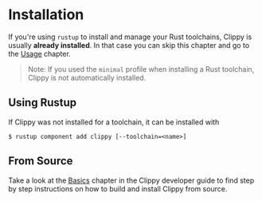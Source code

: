 # Installation

If you're using `rustup` to install and manage your Rust toolchains, Clippy is
usually **already installed**. In that case you can skip this chapter and go to
the [Usage] chapter.

> Note: If you used the `minimal` profile when installing a Rust toolchain,
> Clippy is not automatically installed.

## Using Rustup

If Clippy was not installed for a toolchain, it can be installed with

```
$ rustup component add clippy [--toolchain=<name>]
```

## From Source

Take a look at the [Basics] chapter in the Clippy developer guide to find step
by step instructions on how to build and install Clippy from source.

[Basics]: development/basics.md#install-from-source
[Usage]: usage.md
